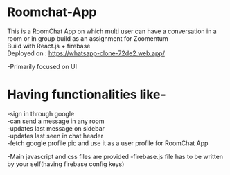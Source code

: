 # Roomchat-App

This is a RoomChat App on which multi user can have a conversation in a room or in group build as an assignment for Zoomentum </br>
Build with React.js + firebase</br>
Deployed on : https://whatsapp-clone-72de2.web.app/</br>


-Primarily focused on UI</br>
# Having functionalities like-</br>
-sign in through google </br>
-can send a message in any room </br>
-updates last message on sidebar </br>
-updates last seen in chat header </br>
-fetch google profile pic and use it as a user profile for RoomChat App </br>


-Main javascript and css files are provided 
-firebase.js file has to be written by your self(having firebase config keys)
